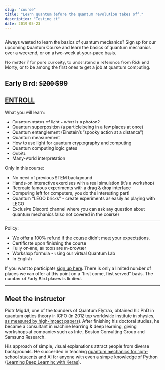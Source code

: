 ```yaml
---
slug: "course"
title: "Learn quantum before the quantum revolution takes off."
description: "Testing it"
date: 2019-05-23
---
```


## 

Always wanted to learn the basics of quantum mechanics?
Sign up for our upcoming Quantum Course and learn the basics of quantum mechanics over a weekend, or on a two-week at-your-pace basis.

No matter if for pure curiosity, to understand a reference from Rick and Morty, or to be among the first ones to get a job at quantum computing. 

## Early Bird: $̶2̶0̶0̶ $99
## [ENTROLL](https://forms.gle/cfHgXTNwhuDkycgJA)

What you will learn:

- Quantum states of light - what is a photon?
- Quantum superposition (a particle being in a few places at once)
- Quantum entanglement (Einstein’s “spooky action at a distance”)
- Quantum measurement
- How to use light for quantum cryptography and computing
- Quantum computing logic gates
- Qubits 
- Many-world interpretation

Only in this course:

- No need of previous STEM background
- Hands-on interactive exercises with a real simulation (it’s a workshop)
- Recreate famous experiments with a drag & drop interface 
- Computing left for computers, you do the interesting part!
- Quantum “LEGO bricks” - create experiments as easily as playing with LEGO
- Exclusive Discord channel where you can ask any question about quantum mechanics (also not covered in the course)

---
Policy:

- We offer a 100% refund if the course didn’t meet your expectations.
- Certificate upon finishing the course
- Fully on-line, all tools are in-browser
- Workshop formula - using our virtual Quantum Lab
- In English 


If you want to participate [sign up here](https://forms.gle/cfHgXTNwhuDkycgJA). 
There is only a limited number of places we can offer at this point on a “first come, first served” basis. The number of Early Bird places is limited.

---
## Meet the instructor
Piotr Migdał, one of the founders of Quantum Flytrap, obtained his PhD in quantum optics theory in ICFO (in 2012 top worldwide institute in physics, [as measured by high-impact papers](https://www.technologyreview.com/2013/08/07/83205/the-worlds-best-and-worst-scientific-institutions-ranked-by-discipline/)).
After finishing his doctoral studies, he became a consultant in machine learning & deep learning, giving workshops at companies such as Intel, Boston Consulting Group and Samsung Research.

His approach of simple, visual explanations attract people from diverse backgrounds. He succeeded in teaching [quantum mechanics for high-school students](https://p.migdal.pl/2016/08/15/quantum-mechanics-for-high-school-students.html) and AI for anyone with even a simple knowledge of Python ([Learning Deep Learning with Keras](https://p.migdal.pl/2017/04/30/teaching-deep-learning.html)).
